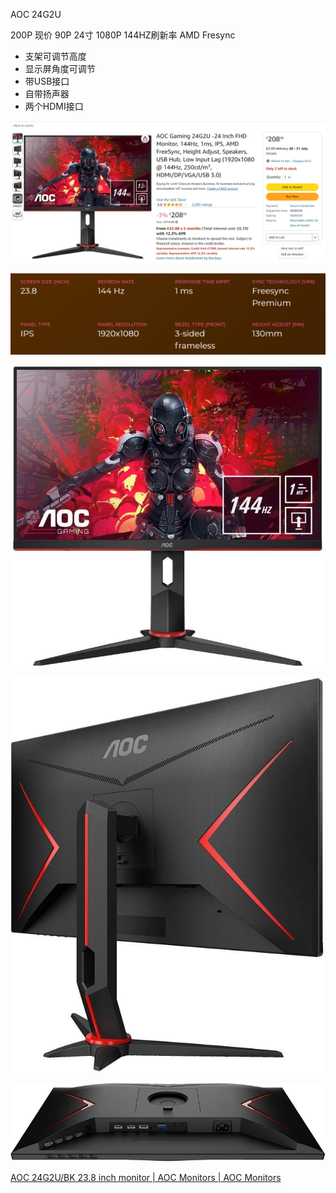 
AOC 24G2U

200P 现价 90P
24寸 1080P 144HZ刷新率 AMD Fresync
- 支架可调节高度
- 显示屏角度可调节
- 带USB接口
- 自带扬声器
- 两个HDMI接口



![](assets/bf686508d0f07326f61005e4635e7b2.png)

![](assets/截图_20230706210147.png)


![](assets/Pasted%20image%2020230706205920.png)

![](assets/Pasted%20image%2020230706205940.png)


![](assets/Pasted%20image%2020230706210031.png)


[AOC 24G2U/BK 23.8 inch monitor | AOC Monitors | AOC Monitors](https://aoc.com/uk/gaming/products/monitors/24g2u-bk)